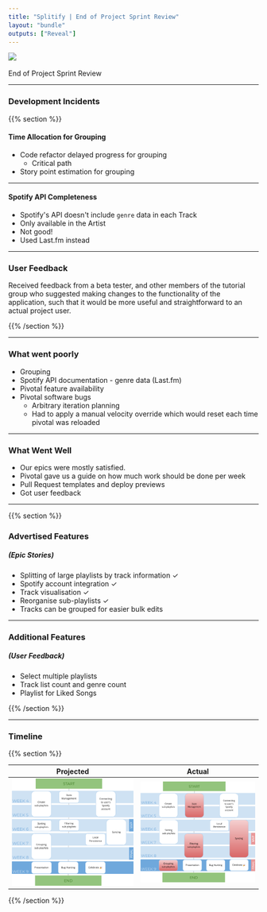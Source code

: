 ```yaml
---
title: "Splitify | End of Project Sprint Review"
layout: "bundle"
outputs: ["Reveal"]
---
```


![](https://splitify.github.io/branding/textmark/textmark@150.png)

End of Project Sprint Review

---

### Development Incidents

{{% section %}}

#### Time Allocation for Grouping

* Code refactor delayed progress for grouping
  * Critical path
* Story point estimation for grouping

<!-- The last sprint required a change in the backend structure to better integrate the other features of the web application. Unfortunately this created a critical path which we could not execute on. -->

<!-- 
While not strictly a blocker, grouping was started late as it reused code from deleting. The deleting feature ran over time due to our backend architecture changing and needing to redo deleting after running into problems.  -->

<!-- Furthermore, the points for grouping were poorly estimated as we did not take into account how many other components grouping would interact with and the subsequent time that would be needed to handle all edge cases. -->

---

#### Spotify API Completeness

* Spotify's API doesn't include `genre` data in each Track
* Only available in the Artist
* Not good!
* Used Last.fm instead

<!-- Spotify's API documentation stated that genre data was available for each track.
However, no genre data was attached to the track data responses. Consequently genre data would have to be sourced from the artist's genre information - which may include genres incorrect to a specific track.

Instead, the Last.fm API was used to source genre information, specific to each track. -->

---

### User Feedback

Received feedback from a beta tester, and other members of the tutorial group who suggested making changes to the functionality of the application, such that it would be more useful and straightforward to an actual project user.

{{% /section %}}

---

### What went poorly

* Grouping
* Spotify API documentation - genre data (Last.fm)
* Pivotal feature availability
* Pivotal software bugs
  * Arbitrary iteration planning
  * Had to apply a manual velocity override which would reset each time pivotal was reloaded

---

### What Went Well

* Our epics were mostly satisfied.
* Pivotal gave us a guide on how much work should be done per week
* Pull Request templates and deploy previews
* Got user feedback

---

{{% section %}}

### Advertised Features
##### (Epic Stories)

* Splitting of large playlists by track information ✓
* Spotify account integration ✓
* Track visualisation  ✓
* Reorganise sub-playlists ✓
* Tracks can be grouped for easier bulk edits

---

### Additional Features
##### (User Feedback)

* Select multiple playlists
* Track list count and genre count
* Playlist for Liked Songs

{{% /section %}}

---

### Timeline

{{% section %}}

|Projected|Actual|
|:---:|:---:|
|![](timeline_projected.png)|![](timeline_current.png)|

<!-- ---

### Release Roadmap

* Beta (Week 6) - Application that allows the user to log in, split, sort and filter playlists and sync it back to their account. **Delayed to Week 7**

* Release (Week 8) - Application that allows the user to log in, split, sort, filter, and group tracks, with account synchronisation. **Delayed to Week 9** -->

{{% /section %}}